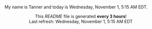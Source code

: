 My name is Tanner and today is Wednesday, November 1, 5:15 AM EDT.

<p align="center">This <i>README</i> file is generated <b>every 3 hours</b>!</br>Last refresh: Wednesday, November 1, 5:15 AM EDT<br /></p>
